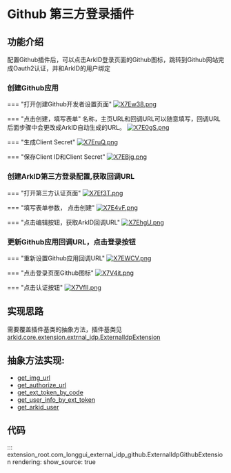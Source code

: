 # Github 第三方登录插件

## 功能介绍
配置Github插件后，可以点击ArkID登录页面的Github图标，跳转到Github网站完成Oauth2认证，并和ArkID的用户绑定

### 创建Github应用

=== "打开创建Github开发者设置页面"
    [![X7Ew38.png](https://s1.ax1x.com/2022/06/16/X7Ew38.png)](https://imgtu.com/i/X7Ew38)

=== "点击创建，填写表单"
    名称，主页URL和回调URL可以随意填写，回调URL后面步骤中会更改成ArkID自动生成的URL。
    [![X7E0gS.png](https://s1.ax1x.com/2022/06/16/X7E0gS.png)](https://imgtu.com/i/X7E0gS)

=== "生成Client Secret"
    [![X7EruQ.png](https://s1.ax1x.com/2022/06/16/X7EruQ.png)](https://imgtu.com/i/X7EruQ)

=== "保存Client ID和Client Secret"
    [![X7EBjg.png](https://s1.ax1x.com/2022/06/16/X7EBjg.png)](https://imgtu.com/i/X7EBjg)

### 创建ArkID第三方登录配置,获取回调URL

=== "打开第三方认证页面"
    [![X7Ef3T.png](https://s1.ax1x.com/2022/06/16/X7Ef3T.png)](https://imgtu.com/i/X7Ef3T)

=== "填写表单参数， 点击创建"
    [![X7E4vF.png](https://s1.ax1x.com/2022/06/16/X7E4vF.png)](https://imgtu.com/i/X7E4vF)

=== "点击编辑按钮，获取ArkID回调URL"
    [![X7EhgU.png](https://s1.ax1x.com/2022/06/16/X7EhgU.png)](https://imgtu.com/i/X7EhgU)

### 更新Github应用回调URL，点击登录按钮

=== "重新设置Github应用回调URL"
    [![X7EWCV.png](https://s1.ax1x.com/2022/06/16/X7EWCV.png)](https://imgtu.com/i/X7EWCV)


=== "点击登录页面Github图标"
    [![X7V4it.png](https://s1.ax1x.com/2022/06/16/X7V4it.png)](https://imgtu.com/i/X7V4it)

=== "点击认证按钮"
    [![X7VfII.png](https://s1.ax1x.com/2022/06/16/X7VfII.png)](https://imgtu.com/i/X7VfII)
    
## 实现思路
需要覆盖插件基类的抽象方法，插件基类见[arkid.core.extension.extrnal_idp.ExternalIdpExtension](/%20%20开发者指南/%20插件分类/第三方登录/)

## 抽象方法实现:
* [get_img_url](#extension_root.com_longgui_external_idp_github.ExternalIdpGithubExtension.get_img_url)
* [get_authorize_url](#extension_root.com_longgui_external_idp_github.ExternalIdpGithubExtension.get_authorize_url)
* [get_ext_token_by_code](#extension_root.com_longgui_external_idp_github.ExternalIdpGithubExtension.get_ext_token_by_code)
* [get_user_info_by_ext_token](#extension_root.com_longgui_external_idp_github.ExternalIdpGithubExtension.get_user_info_by_ext_token)
* [get_arkid_user](#extension_root.com_longgui_external_idp_github.ExternalIdpGithubExtension.get_arkid_user)


## 代码

::: extension_root.com_longgui_external_idp_github.ExternalIdpGithubExtension
    rendering:
        show_source: true
